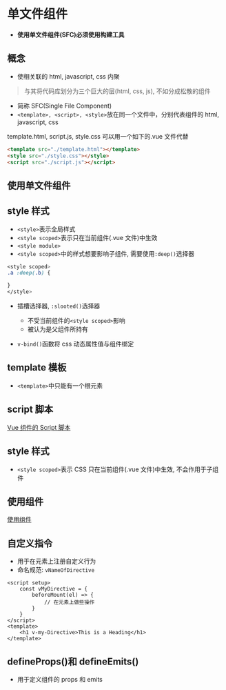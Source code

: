 # 单文件组件

-   **使用单文件组件(SFC)必须使用构建工具**

## 概念

-   使相关联的 html, javascript, css 内聚

> 与其将代码库划分为三个巨大的层(html, css, js), 不如分成松散的组件

-   简称 SFC(Single File Component)
-   `<template>, <script>, <style>`放在同一个文件中，分别代表组件的 html, javascript, css

template.html, script.js, style.css 可以用一个如下的.vue 文件代替

```html
<template src="./template.html"></template>
<style src="./style.css"></style>
<script src="./script.js"></script>
```

## 使用单文件组件

## style 样式

-   `<style>`表示全局样式
-   `<style scoped>`表示只在当前组件(.vue 文件)中生效
-   `<style module>`
-   `<style scoped>`中的样式想要影响子组件, 需要使用`:deep()`选择器

```css
<style scoped>
.a :deep(.b) {

}
</style>
```

-   插槽选择器, `:slooted()`选择器

    -   不受当前组件的`<style scoped>`影响
    -   被认为是父组件所持有

-   `v-bind()`函数将 css 动态属性值与组件绑定

## template 模板

-   `<template>`中只能有一个根元素

## script 脚本

[Vue 组件的 Script 脚本](vue-single-file-component-script.md)

## style 样式

-   `<style scoped>`表示 CSS 只在当前组件(.vue 文件)中生效, 不会作用于子组件

## 使用组件

[使用组件](vue-single-file-component-use.md)

## 自定义指令

-   用于在元素上注册自定义行为
-   命名规范: `vNameOfDirective`

```html:vue
<script setup>
    const vMyDirective = {
        beforeMount(el) => {
            // 在元素上做些操作
        }
    }
</script>
<template>
    <h1 v-my-Directive>This is a Heading</h1>
</template>
```

## defineProps()和 defineEmits()

-   用于定义组件的 props 和 emits
